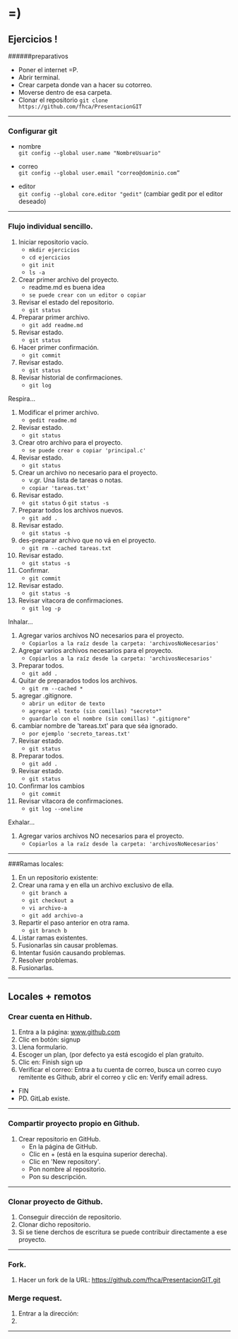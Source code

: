 # =)
## Ejercicios ! 

######preparativos
* Poner el internet =P.
* Abrir terminal.
* Crear carpeta donde van a hacer su cotorreo.
* Moverse dentro de esa carpeta.
* Clonar el repositorio `git clone https://github.com/fhca/PresentacionGIT`

___

### Configurar git

* nombre  
`git config --global user.name "NombreUsuario"`

* correo  
`git config --global user.email "correo@dominio.com”`  
  
* editor  
`git config --global core.editor "gedit"` (cambiar gedit por el editor deseado)

___

### Flujo individual sencillo.

1. Iniciar repositorio vacío.
	* `mkdir ejercicios`
	* `cd ejercicios`
	* `git init`
	* `ls -a`
1. Crear primer archivo del proyecto.
	* readme.md es buena idea
	* `se puede crear con un editor o copiar`
1. Revisar el estado del repositorio.
	* `git status`
1. Preparar primer archivo.
	* `git add readme.md `
1. Revisar estado.
	* `git status`
1. Hacer primer confirmación.
	* `git commit`
1. Revisar estado.
	* `git status`
1. Revisar historial de confirmaciones.
	* `git log`

Respira...

1. Modificar el primer archivo.
	* `gedit readme.md `
1. Revisar estado.
	* `git status`
1. Crear otro archivo para el proyecto.
	* `se puede crear o copiar 'principal.c'`
1. Revisar estado.
	* `git status`
1. Crear un archivo no necesario para el proyecto.
	* v.gr. Una lista de tareas o notas. 
	* `copiar 'tareas.txt'`
1. Revisar estado.
	* `git status` ó `git status -s`
1. Preparar todos los archivos nuevos.
	* `git add .`
1. Revisar estado.
	* `git status -s`
2. des-preparar archivo que no vá en el proyecto.
	* `git rm --cached tareas.txt `
3. Revisar estado.
	* `git status -s`
3. Confirmar.
	* `git commit`
4. Revisar estado.
	* `git status -s`
5. Revisar vitacora de confirmaciones.
	* `git log -p`

Inhalar...

1. Agregar varios archivos NO necesarios para el proyecto.
	* `Copiarlos a la raíz desde la carpeta: 'archivosNoNecesarios'`
2. Agregar varios archivos necesarios para el proyecto.
	* `Copiarlos a la raíz desde la carpeta: 'archivosNecesarios'`
3. Preparar todos.
	* `git add .`
4. Quitar de preparados todos los archivos.
	* `git rm --cached *`
5. agregar .gitignore.
	* `abrir un editor de texto`
	* `agregar el texto (sin comillas) "secreto*"`
	* `guardarlo con el nombre (sin comillas) ".gitignore"`
6. cambiar nombre de 'tareas.txt' para que séa ignorado.
	* `por ejemplo 'secreto_tareas.txt'`
7. Revisar estado.
	* `git status`
7. Preparar todos.
	* `git add .`
8. Revisar estado.
	* `git status`
9. Confirmar los cambios
	* `git commit`
5. Revisar vitacora de confirmaciones.
	* `git log --oneline`

Exhalar...

1. Agregar varios archivos NO necesarios para el proyecto.
	* `Copiarlos a la raíz desde la carpeta: 'archivosNoNecesarios'`

___

###Ramas locales:

1. En un repositorio existente:
1. Crear una rama y en ella un archivo exclusivo de ella.
	* `git branch a` 
	* `git checkout a`
	* `vi archivo-a`
	* `git add archivo-a`
1. Repartir el paso anterior en otra rama. 
	* `git branch b`
1. Listar ramas existentes.
1. Fusionarlas sin causar problemas.
1. Intentar fusión causando problemas.
1. Resolver problemas.
1. Fusionarlas.

___

## Locales + remotos

### Crear cuenta en Hithub.

1. Entra a la página: www.github.com
1. Clic en botón: signup
1. Llena formulario.
1. Escoger un plan, (por defecto ya está escogido el plan gratuito.
1. Clic en: Finish sign up
1. Verificar el correo: Entra a tu cuenta de correo, busca un correo cuyo remitente es Github, abrir el correo y clic en: Verify email adress.
- FIN
- PD. GitLab existe.

___

### Compartir proyecto propio en Github.

1. Crear repositorio en GitHub.
	- En la página de GitHub.
 	- Clic en + (está en la esquina superior derecha).
	- Clic en 'New repository'.
	- Pon nombre al repositorio.
	- Pon su descripción.

___

### Clonar proyecto de Github.

1. Conseguir dirección de repositorio.
1. Clonar dicho repositorio.
1. Si se tiene derchos de escritura se puede contribuir directamente a ese proyecto.

___

### Fork.

1. Hacer un fork de la URL: https://github.com/fhca/PresentacionGIT.git

### Merge request.

1. Entrar a la dirección:
2. 

___
